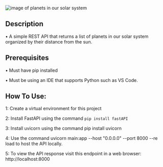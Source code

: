 ![image of planets in our solar system](https://starwalk.space/gallery/images/june-2020-planet-parade-what-is-it-and-how-can-you-see-it/1920x1080.jpg)

## Description
• A simple REST API that returns a list of planets in our solar system organized by their distance from the sun. 

## Prerequisites
• Must have pip installed

• Must be using an IDE that supports Python such as VS Code. 

## How To Use:

1: Create a virtual environment for this project

2: Install FastAPI using the command ``` pip install fastAPI ```

3: Install uvicorn using the command pip install uvicorn

4: Use the command uvicorn main:app --host "0.0.0.0" --port 8000 --re
load to host the API locally. 

5: To view the API response visit this endpoint in a web browser: http://localhost:8000

